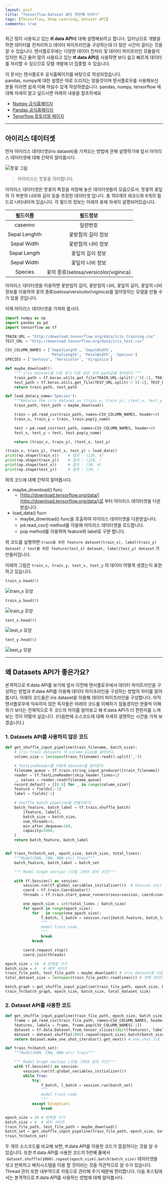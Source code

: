 ```yaml
---
layout: post
title: "Tensorflow Dataset API 첫번째 이야기"
tags: [Tensorflow, Deep Learning, Dataset API]
comments: true
---
```


최근 많이 사용되고 있는 **tf.data API**에 대해 설명해보려고 합니다. 딥러닝으로 개발을 하면 데이터를 전처리하고 데이터 파이프라인을 구성하는데 더 많은 시간이 걸리는 것을 알 수 있습니다. 텐서플로우에는 다양한 데이터 전처리 및 데이터 파이프라인 모듈들이 있지만 최근 들어 많이 사용되고 있는 **tf.data API**를 사용하면 보다 쉽고 빠르게 데이터를 처리할 수 있으므로 모델 개발에 더 집중할 수 있습니다.

이 문서는 텐서플로우 공식홈페이지를 바탕으로 작성되었습니다.  
pandas, numpy에 대한 설명은 따로 드리지는 않을것이며 텐서플로우를 사용해보신 분들 이라면 쉽게 이해 하실수 있게 작성하였습니다.
pandas, numpy, tensorflow 에 대해 자세히 알고 싶으시면 아래의 내용을 참조하세요

- [Numpy 공식홈페이지](http://www.numpy.org/)
- [Pandas 공식홈페이지](https://pandas.pydata.org/)
- [Tenorflow 튜토리얼 페이지](https://www.tensorflow.org/get_started/)

---

## 아이리스 데이터셋

먼저 아이리스 데이터셋(iris dataset)을 가져오는 방법에 관해 설명하기에 앞서 아이리스 데이터셋에 대해 간략히 알아봅시다.

![붓꽃 그림](./image/붓꽃.png)
> 아이리스는 붓꽃을 의미합니다.

아이리스 데이터셋은 붓꽃의 특징을 저장해 놓은 데이터셋들의 모음으로서. 붓꽃의 꽃잎의 각 부분의 너비와 길이 등을 측정한 데이터셋 입니다. 총 150개의 레코드와 6개의 필드로 나타내어져 있습니다. 각 필드의 정보는 아래의 표에 자세히 설명되어있습니다.

| 필드이름 | 필드정보 |
|:-------:|:-------:|
|casenno| 일련번호 |
|Sepal Lenghth| 꽃받침의 길이 정보 |
|Sepal Width| 꽃받침의 너비 정보 |
|Sepal Length| 꽃잎의 길이 정보 |
|Sepal Width| 꽃잎의 너비 정보 |
|Species|꽃의 종류(setosa/versicolor/viginica)|

아이리스 데이터셋을 이용하면 꽃받침의 길이, 꽃받침의 너비, 꽃잎의 길이, 꽃잎의 너비 정보를 이용하여 꽃의 종류(setosa/versicolor/viginica)를 알아맞히는 모델을 만들 수가 있을 것입니다.

이제 아이리스 데이터셋을 가져와 봅시다.

```python
import numpy as np
import pandas as pd
import tensorflow as tf

TRAIN_URL = "http://download.tensorflow.org/data/iris_training.csv"
TEST_URL = "http://download.tensorflow.org/data/iris_test.csv"

CSV_COLUMN_NAMES = ['SepalLength', 'SepalWidth',
                    'PetalLength', 'PetalWidth', 'Species']
SPECIES = ['Sentosa', 'Versicolor', 'Virginica']

def maybe_download():
    """ iris dataset을 다운 받고 다운 받은 곳의 path값을 받아온다."""
    train_path = tf.keras.utils.get_file(TRAIN_URL.split('/')[-1], TRAIN_URL)
    test_path = tf.keras.utils.get_file(TEST_URL.split('/')[-1], TEST_URL)
    return train_path, test_path

def load_data(y_name='Species'):
    """Returns the iris dataset as (train_x, train_y), (test_x, test_y)."""
    train_path, test_path = maybe_download()

    train = pd.read_csv(train_path, names=CSV_COLUMN_NAMES, header=0)
    train_x, train_y = train, train.pop(y_name)

    test = pd.read_csv(test_path, names=CSV_COLUMN_NAMES, header=0)
    test_x, test_y = test, test.pop(y_name)

    return (train_x, train_y), (test_x, test_y)

(train_x, train_y), (test_x, test_y) = load_data()
print(np.shape(train_x))    # 결과 : (120, 4)
print(np.shape(train_y))    # 결과 : (120, )
print(np.shape(test_x))     # 결과 : (30, 4)
print(np.shape(test_y))     # 결과 : (30, )
```

위의 코드에 대해 간략히 알아봅시다.

- maybe_download() func
  - [http://download.tensorflow.org/data/](http://download.tensorflow.org/data/)로 부터 아이리스 데이터셋을 다운받습니다.
- load_data() fucn
  - maybe_download() func을 호출하여 아이리스 데이터셋을 다운받습니다.
  - pd.read_csv() method를 이용해 아이리스 데이터셋을 로드합니다.
  - pop method를 이용하여 feature와 label로 구분 합니다.

위 코드를 실행하면 `train을 위한 feature dataset(train_x), label(train_y) dataset / test를 위한 feature(test_x) dataset, label(test_y) dataset` 가 만들어집니다.

아래의 그림은 `train_x, train_y, test_x, test_y` 의 데이터 어떻게 생겼는지 표현하고 있습니다.

```python
train_x.head(5)
```

![train_x 모양](./image/iris_dataset1.PNG)

```python
train_y.head(5)
```

![train_y 모양](./image/iris_dataset2.PNG)

```python
test_x.head(5)
```

![test_x 모양](./image/iris_dataset3.PNG)

```python
test_y.head(5)
```

![test_y 모양](./image/iris_dataset4.PNG)

---

## 왜 Datasets API가 좋은가요?

본격적으로 tf.data API를 보기에 앞서 이전에 텐서플로우에서 데이터 파이트라인을 구성하는 방법과 tf.data API를 이용해 데이터 파이프라인을 구성하는 방법의 차이를 알아봅시다. 아래의 코드들은 iris dataset을 이용해 데이터 파이프라인을 구성합니다. 아직 텐서플로우에 익숙하지 않은 독자들은 아래의 코드를 이해하기 힘들겠지만 한줄씩 이해하기 보다는 전체적으로 두 코드의 차이를 알아보고 왜 tf.data API가 더 편한지를 느껴보는 것이 어떨까 싶습니다. (다음번에 소스코드에 대해 자세히 설명하는 시간을 가져 보겠습니다.)

### 1. Datasets API를 사용하지 않은 코드

```python
def get_shuffle_input_pipeline(train_filename, batch_size):
    # iris train datasets 의 column size을 알아낸다.
    column_size = len(open(train_filename).read().split(','))

    # TextLineReader를 이용해 dataset을 읽어온다.
    filename_queue = tf.train.string_input_producer([train_filename])
    reader = tf.TextLineReader(skip_header_lines=1)
    _, values = reader.read(filename_queue)
    record_default = [[0.0] for _ in range(column_size)]
    feature = fields[:-1]
    label = fields[-1]

    # shuffle batch pipeline을 만들어준다.
    batch_feature, batch_label = tf.train.shuffle_batch(
        [feature, label],
        batch_size = batch_size,
        num_threads=4,
        min_after_dequeue=100,
        capacity=1000,
    )
    return batch_feature, batch_label


def train_fn(batch_set, epoch_size, batch_size, total_lines):
    """Model(DNN, CNN, RNN etc) Train"""
    batch_feature, batch_label = batch_set

    """ Model Graph section (모델 그래프 정의 구간)"""

    with tf.Session() as session:
        session.run(tf.global_variables_initializer())  # Session init
        coord = tf.train.Coordinator()
        threads = tf.train.start_queue_runners(sess=session, coord=coord)

        one_epoch_size = int(total_lines / batch_size)
        for epoch in range(epoch_size):
            for _ in range(one_epoch_size):
                f_batch, l_batch = session.run([batch_feature, batch_label])
                """
                model train code
                """
                break
            break

        coord.request_stop()
        coord.join(threads)

epoch_size = 10  # 반복할 크기
batch_size = 4   # 배치 사이즈
train_file_path, test_file_path = maybe_download() # iris dataset을 다운 받고 다운 받은 곳의 path값을 받아온다.
total_dataset_size = len(open(train_file_path).readlines()) # 전체 데이터셋 사이즈

batch_graph = get_shuffle_input_pipeline(train_file_path, epoch_size, batch_size, total_dataset_size)
train_fn(batch_graph, epoch_size, batch_size, total_dataset_size)
```

### 2. Dataset API를 사용한 코드

```python
def get_shuffle_input_pipeline(train_file_path, epoch_size, batch_size):
    frame = pd.read_csv(train_file_path, names=CSV_COLUMN_NAMES, header=0)
    features, labels = frame, frame.pop(CSV_COLUMN_NAMES[-1])
    dataset = tf.data.Dataset.from_tensor_slices((dict(features), labels))
    dataset = dataset.shuffle(1000).repeat(epoch_size).batch(batch_size) # 굉장히 직관적이고 쉽게 데이터 파이프 라인을 구성
    return dataset.make_one_shot_iterator().get_next() # one_shot 으로 한 방에

def train_fn(batch_set):
    """Model(DNN, CNN, RNN etc) Train"""

    """ Model Graph section (모델 그래프 정의 구간)"""
    with tf.Session() as session:
        session.run(tf.global_variables_initializer())
        while True:
            try:
                f_batch, l_batch = session.run(batch_set)
                """
                model train code
                """
            except Exception:
                break

epoch_size = 10 # 반복할 크기
batch_size = 4  # 배치 사이즈
train_file_path, test_file_path = maybe_download()
batch_set = get_shuffle_input_pipeline(train_file_path, epoch_size, batch_size)
train_fn(batch_set)
```

두 개의 소스코드를 비교해 보면, tf.data API를 이용한 코드가 깔끔하다는 것을 알 수 있습니다. 또한 tf.data API를 사용한 코드의 5번째 줄에서  `dataset.shuffle(1000).repeat(epoch_size).batch(batch_size)` 데이터셋을 섞고 반복하고 배치시스템을 이용 할 것이라는 것을 직관적으로 알 수가 있습니다. Thread 관리 또한 내부적으로 자동으로 관리해 주기 때문에 편리합니다. 다음 포스팅에서는 본격적으로 tf.data API를 사용하는 방법에 대해 알아봅시다.
